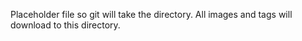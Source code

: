 Placeholder file so git will take the directory.  All images and tags will download to this directory.
